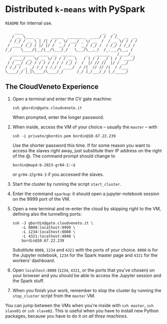 # Distributed `k-means` with PySpark
`README` for internal use.

        ____                                   __   __         
       / __ \____ _      _____  ________  ____/ /  / /_  __  __
      / /_/ / __ \ | /| / / _ \/ ___/ _ \/ __  /  / __ \/ / / /
     / ____/ /_/ / |/ |/ /  __/ /  /  __/ /_/ /  / /_/ / /_/ / 
    /_/    \____/|__/|__/\___/_/   \___/\__,_/  /_.___/\__, /  
       __________  ____  __  ______     _   _______   /____/__ 
      / ____/ __ \/ __ \/ / / / __ \   / | / /  _/ | / / ____/ 
     / / __/ /_/ / / / / / / / /_/ /  /  |/ // //  |/ / __/    
    / /_/ / _, _/ /_/ / /_/ / ____/  / /|  // // /|  / /___    
    \____/_/ |_|\____/\____/_/      /_/ |_/___/_/ |_/_____/


## The CloudVeneto Experience

1. Open a terminal and enter the CV gate machine:

       ssh gbordin@gate.cloudveneto.it

   When prompted, enter the longer password.
3. When inside, access the VM of your choice – usually the `master` – with
   
       ssh -i private/gbordin.pem bordin@10.67.22.239   

   Use the shorter password this time. If for some reason you want to
   access the slaves right away, just substitute their IP address on the
   right of the @. The command prompt should change to
      
       bordin@mapd-b-2023-gr04-1:~$   

   or `gr04-2`/`gr04-3` if you accessed the slaves.
5. Start the cluster by running the script `start_cluster`.
6. Enter the command `sparkup`: it should open a jupyter-notebook session
   on the 9999 port of the VM.
7. Open a new terminal and re-enter the cloud by skipping right to the VM,
   defining also the tunnelling ports:
   
       ssh -J gbordin@gate.cloudveneto.it \
           -L 8008:localhost:9999 \
           -L 1234:localhost:8080 \
           -L 4321:localhost:4040 \
           bordin@10.67.22.239

   Substitute `8008`, `1234` and `4321` with the ports of your choice.
   `8008` is for the Jupyter notebook, `1234` for the Spark master page and
   `4321` for the workers’ dashboard.
9. Open `localhost:8008` (`1234`, `4321`, or the ports that you’ve chosen)
   on your browser and you should be able to access the Jupyter session and
   the Spark stuff.
11. When you finish your work, remember to stop the cluster by running the
   `stop_cluster` script from the `master` VM.

You can jump between the VMs when you’re inside with `ssh master`, `ssh
slave01` or `ssh slave02`. This is useful when you have to install new
Python packages, because you have to do it *on all three machines*.
